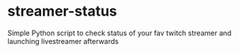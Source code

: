 # streamer-status
Simple Python script to check status of your fav twitch streamer and launching livestreamer afterwards
